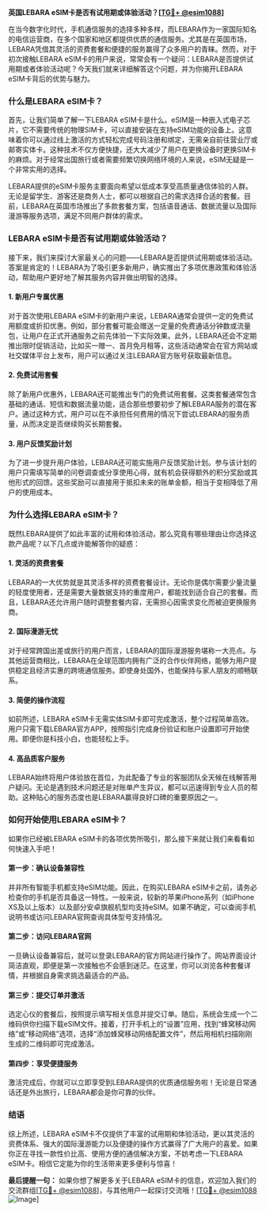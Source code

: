**英国LEBARA eSIM卡是否有试用期或体验活动？[[TG💪+ @esim1088](https://t.me/s/esim1088)]**

在当今数字化时代，手机通信服务的选择多种多样，而LEBARA作为一家国际知名的电信运营商，在多个国家和地区都提供优质的通信服务。尤其是在英国市场，LEBARA凭借其灵活的资费套餐和便捷的服务赢得了众多用户的青睐。然而，对于初次接触LEBARA eSIM卡的用户来说，常常会有一个疑问：LEBARA是否提供试用期或者体验活动呢？今天我们就来详细解答这个问题，并为你揭开LEBARA eSIM卡背后的优势与魅力。

### **什么是LEBARA eSIM卡？**

首先，让我们简单了解一下LEBARA eSIM卡是什么。eSIM是一种嵌入式电子芯片，它不需要传统的物理SIM卡，可以直接安装在支持eSIM功能的设备上。这意味着你可以通过线上激活的方式轻松完成号码注册和绑定，无需亲自前往营业厅或邮寄实体卡。这种技术不仅方便快捷，还大大减少了用户在更换设备时更换SIM卡的麻烦。对于经常出国旅行或者需要频繁切换网络环境的人来说，eSIM无疑是一个非常实用的选择。

LEBARA提供的eSIM卡服务主要面向希望以低成本享受高质量通信体验的人群。无论是留学生、游客还是商务人士，都可以根据自己的需求选择合适的套餐。目前，LEBARA在英国市场推出了多款套餐方案，包括语音通话、数据流量以及国际漫游等服务选项，满足不同用户群体的需求。

### **LEBARA eSIM卡是否有试用期或体验活动？**

接下来，我们来探讨大家最关心的问题——LEBARA是否提供试用期或体验活动。答案是肯定的！LEBARA为了吸引更多新用户，确实推出了多项优惠政策和体验活动，帮助用户更好地了解其服务内容并做出明智的选择。

#### **1. 新用户专属优惠**
对于首次使用LEBARA eSIM卡的新用户来说，LEBARA通常会提供一定的免费试用额度或折扣优惠。例如，部分套餐可能会赠送一定量的免费通话分钟数或流量包，让用户在正式开通服务之前先体验一下实际效果。此外，LEBARA还会不定期推出限时促销活动，比如买一赠一、首月免月租等，这些活动通常会在官方网站或社交媒体平台上发布，用户可以通过关注LEBARA官方账号获取最新信息。

#### **2. 免费试用套餐**
除了新用户优惠外，LEBARA还可能推出专门的免费试用套餐。这类套餐通常包含基础的通话、短信和数据流量功能，适合那些想要初步了解LEBARA服务的潜在客户。通过这种方式，用户可以在不承担任何费用的情况下尝试LEBARA的服务质量，从而决定是否继续购买长期套餐。

#### **3. 用户反馈奖励计划**
为了进一步提升用户体验，LEBARA还可能实施用户反馈奖励计划。参与该计划的用户只需填写简单的问卷调查或分享使用心得，就有机会获得额外的积分奖励或其他形式的回馈。这些奖励可以直接用于抵扣未来的账单金额，相当于变相降低了用户的使用成本。

### **为什么选择LEBARA eSIM卡？**

既然LEBARA提供了如此丰富的试用和体验活动，那么究竟有哪些理由让你选择这款产品呢？以下几点或许能解答你的疑惑：

#### **1. 灵活的资费套餐**
LEBARA的一大优势就是其灵活多样的资费套餐设计。无论你是偶尔需要少量流量的轻度使用者，还是需要大量数据支持的重度用户，都能找到适合自己的套餐。而且，LEBARA还允许用户随时调整套餐内容，无需担心因需求变化而被迫更换服务商。

#### **2. 国际漫游无忧**
对于经常跨国出差或旅行的用户而言，LEBARA的国际漫游服务堪称一大亮点。与其他运营商相比，LEBARA在全球范围内拥有广泛的合作伙伴网络，能够为用户提供稳定且经济实惠的跨境通信服务。即使身处国外，也能保持与家人朋友的顺畅联系。

#### **3. 简便的操作流程**
如前所述，LEBARA eSIM卡无需实体SIM卡即可完成激活，整个过程简单高效。用户只需下载LEBARA官方APP，按照指引完成身份验证和账户设置即可开始使用。即便你是科技小白，也能轻松上手。

#### **4. 高品质客户服务**
LEBARA始终将用户体验放在首位，为此配备了专业的客服团队全天候在线解答用户疑问。无论是遇到技术问题还是对账单产生异议，都可以迅速得到专业人员的帮助。这种贴心的服务态度也是LEBARA赢得良好口碑的重要原因之一。

### **如何开始使用LEBARA eSIM卡？**

如果你已经被LEBARA eSIM卡的各项优势所吸引，那么接下来就让我们来看看如何快速入手吧！

#### **第一步：确认设备兼容性**
并非所有智能手机都支持eSIM功能。因此，在购买LEBARA eSIM卡之前，请务必检查你的手机是否具备这一特性。一般来说，较新的苹果iPhone系列（如iPhone XS及以上版本）以及部分安卓旗舰机型均支持eSIM。如果不确定，可以查阅手机说明书或访问LEBARA官网查询具体型号支持情况。

#### **第二步：访问LEBARA官网**
一旦确认设备兼容后，就可以登录LEBARA的官方网站进行操作了。网站界面设计简洁直观，即便是第一次接触也不会感到迷茫。在这里，你可以浏览各种套餐详情，并根据自身需求挑选最适合的产品。

#### **第三步：提交订单并激活**
选定心仪的套餐后，按照提示填写相关信息并提交订单。随后，系统会生成一个二维码供你扫描下载eSIM文件。接着，打开手机上的“设置”应用，找到“蜂窝移动网络”或“移动网络”选项，选择“添加蜂窝移动网络配置文件”，然后用相机扫描刚刚生成的二维码即可完成激活。

#### **第四步：享受便捷服务**
激活完成后，你就可以立即享受到LEBARA提供的优质通信服务啦！无论是日常通话还是外出旅行，LEBARA都会是你可靠的伙伴。

### **结语**

综上所述，LEBARA eSIM卡不仅提供了丰富的试用期和体验活动，更以其灵活的资费体系、强大的国际漫游能力以及便捷的操作方式赢得了广大用户的喜爱。如果你正在寻找一款性价比高、使用方便的通信解决方案，不妨考虑一下LEBARA eSIM卡。相信它定能为你的生活带来更多便利与惊喜！

**最后提醒一句：** 如果你想了解更多关于LEBARA eSIM卡的信息，欢迎加入我们的交流群组[[TG💪+ @esim1088](https://t.me/s/esim1088)]，与其他用户一起探讨交流哦！[[TG💪+ @esim1088](https://t.me/s/esim1088) ![Image](https://i.postimg.cc/4NQfJmqS/Snipaste-2025-05-13-00-14-12.png)]
